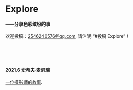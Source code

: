 # Explore  

#### ——分享色彩缤纷的事    

欢迎投稿：2546240576@qq.com, 请注明  “#投稿 Explore”！    

<br />  
<br />  
<br />

#### 2021.6 史蒂夫·麦凯瑞  

[一位摄影师的故事](http://www.360doc.com/content/19/0720/12/7793103_849933739.shtml).  

